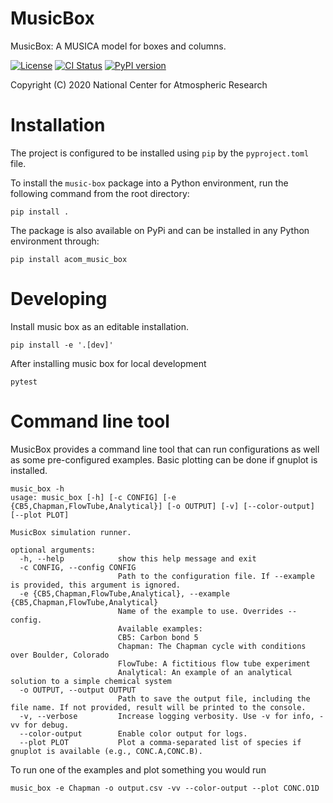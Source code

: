 
MusicBox
========

MusicBox: A MUSICA model for boxes and columns.

[![License](https://img.shields.io/github/license/NCAR/music-box.svg)](https://github.com/NCAR/music-box/blob/main/LICENSE)
[![CI Status](https://github.com/NCAR/music-box/actions/workflows/CI_Tests.yml/badge.svg)](https://github.com/NCAR/music-box/actions/workflows/CI_Tests.yml)
[![PyPI version](https://badge.fury.io/py/acom-music-box.svg)](https://badge.fury.io/py/acom-music-box)

Copyright (C) 2020 National Center for Atmospheric Research

# Installation

The project is configured to be installed using `pip` by the `pyproject.toml` file. 

To install the `music-box` package into a Python environment, run the following command from the root directory:

```
pip install .
```

The package is also available on PyPi and can be installed in any Python environment through:

```
pip install acom_music_box
```

# Developing

Install music box as an editable installation.

```
pip install -e '.[dev]'
```

After installing music box for local development

```
pytest
```

# Command line tool
MusicBox provides a command line tool that can run configurations as well as some pre-configured examples. Basic plotting can be done if gnuplot is installed.

```
music_box -h                                        
usage: music_box [-h] [-c CONFIG] [-e {CB5,Chapman,FlowTube,Analytical}] [-o OUTPUT] [-v] [--color-output] [--plot PLOT]

MusicBox simulation runner.

optional arguments:
  -h, --help            show this help message and exit
  -c CONFIG, --config CONFIG
                        Path to the configuration file. If --example is provided, this argument is ignored.
  -e {CB5,Chapman,FlowTube,Analytical}, --example {CB5,Chapman,FlowTube,Analytical}
                        Name of the example to use. Overrides --config.
                        Available examples:
                        CB5: Carbon bond 5
                        Chapman: The Chapman cycle with conditions over Boulder, Colorado
                        FlowTube: A fictitious flow tube experiment
                        Analytical: An example of an analytical solution to a simple chemical system
  -o OUTPUT, --output OUTPUT
                        Path to save the output file, including the file name. If not provided, result will be printed to the console.
  -v, --verbose         Increase logging verbosity. Use -v for info, -vv for debug.
  --color-output        Enable color output for logs.
  --plot PLOT           Plot a comma-separated list of species if gnuplot is available (e.g., CONC.A,CONC.B).
```

To run one of the examples and plot something you would run

```
music_box -e Chapman -o output.csv -vv --color-output --plot CONC.O1D
```

